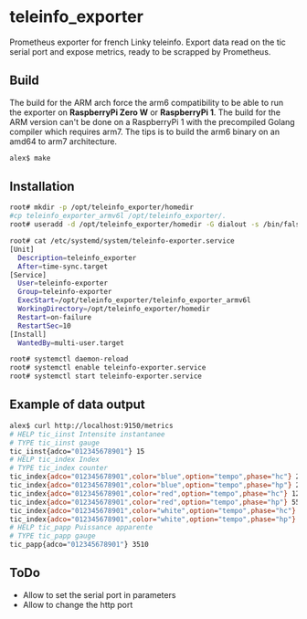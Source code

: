 # teleinfo_exporter
Prometheus exporter for french Linky teleinfo.
Export data read on the tic serial port and expose metrics, ready to be scrapped by Prometheus.

## Build
The build for the ARM arch force the arm6 compatibility to be able to run the exporter on **RaspberryPi Zero W** or **RaspberryPi 1**.
The build for the ARM version can't be done on a RaspberryPi 1 with the precompiled Golang compiler which requires arm7. The tips is to build the arm6 binary on an amd64 to arm7 architecture.

```bash
alex$ make
```

## Installation
```bash
root# mkdir -p /opt/teleinfo_exporter/homedir
#cp teleinfo_exporter_armv6l /opt/teleinfo_exporter/.
root# useradd -d /opt/teleinfo_exporter/homedir -G dialout -s /bin/false teleinfo-exporter
```

```bash
root# cat /etc/systemd/system/teleinfo-exporter.service 
[Unit]
  Description=teleinfo_exporter
  After=time-sync.target
[Service]
  User=teleinfo-exporter
  Group=teleinfo-exporter
  ExecStart=/opt/teleinfo_exporter/teleinfo_exporter_armv6l
  WorkingDirectory=/opt/teleinfo_exporter/homedir
  Restart=on-failure
  RestartSec=10
[Install]
  WantedBy=multi-user.target
```

```bash
root# systemctl daemon-reload
root# systemctl enable teleinfo-exporter.service
root# systemctl start teleinfo-exporter.service
```

## Example of data output
```bash
alex$ curl http://localhost:9150/metrics
# HELP tic_iinst Intensite instantanee
# TYPE tic_iinst gauge
tic_iinst{adco="012345678901"} 15
# HELP tic_index Index
# TYPE tic_index counter
tic_index{adco="012345678901",color="blue",option="tempo",phase="hc"} 285447
tic_index{adco="012345678901",color="blue",option="tempo",phase="hp"} 237281
tic_index{adco="012345678901",color="red",option="tempo",phase="hc"} 12327
tic_index{adco="012345678901",color="red",option="tempo",phase="hp"} 5585
tic_index{adco="012345678901",color="white",option="tempo",phase="hc"} 52366
tic_index{adco="012345678901",color="white",option="tempo",phase="hp"} 79858
# HELP tic_papp Puissance apparente
# TYPE tic_papp gauge
tic_papp{adco="012345678901"} 3510
```

## ToDo
- Allow to set the serial port in parameters
- Allow to change the http port
